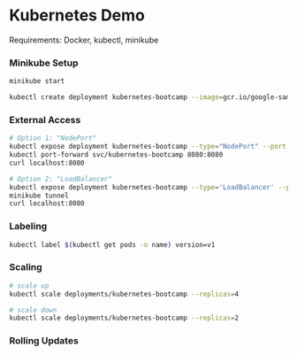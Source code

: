 # Kubernetes Demo

Requirements: Docker, kubectl, minikube

### Minikube Setup

```sh
minikube start
```

```sh
kubectl create deployment kubernetes-bootcamp --image=gcr.io/google-samples/kubernetes-bootcamp:v1
```

### External Access

```sh
# Option 1: "NodePort"
kubectl expose deployment kubernetes-bootcamp --type="NodePort" --port 8080
kubectl port-forward svc/kubernetes-bootcamp 8080:8080
curl localhost:8080

# Option 2: "LoadBalancer"
kubectl expose deployment kubernetes-bootcamp --type='LoadBalancer' --port=8080
minikube tunnel
curl localhost:8080
```

### Labeling

```sh
kubectl label $(kubectl get pods -o name) version=v1
```

### Scaling

```sh
# scale up
kubectl scale deployments/kubernetes-bootcamp --replicas=4

# scale down
kubectl scale deployments/kubernetes-bootcamp --replicas=2
```

### Rolling Updates